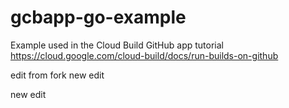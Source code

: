 # gcbapp-go-example
Example used in the Cloud Build GitHub app tutorial
https://cloud.google.com/cloud-build/docs/run-builds-on-github

edit from fork
new edit

new edit
